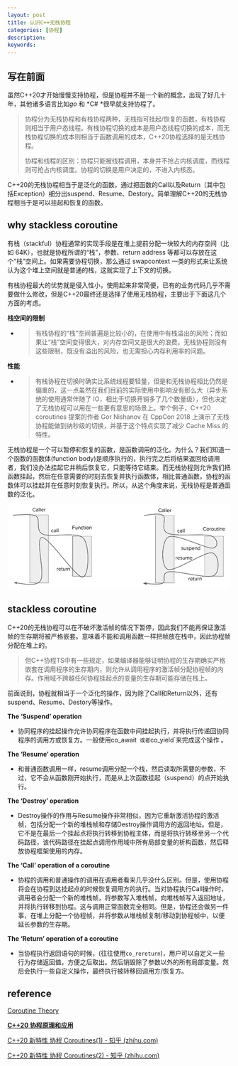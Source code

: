 ```yaml
---
layout: post
title: 认识C++无栈协程
categories: [协程]
description: 
keywords: 
---
```


## 写在前面

虽然C++20才开始慢慢支持协程，但是协程并不是一个新的概念，出现了好几十年，其他诸多语言比如*go* 和 *C# *很早就支持协程了。

> 协程分为无栈协程和有栈协程两种，无栈指可挂起/恢复的函数，有栈协程则相当于用户态线程。有栈协程切换的成本是用户态线程切换的成本，而无栈协程切换的成本则相当于函数调用的成本，C++20协程选择的是无栈协程。
>
> 协程和线程的区别：协程只能被线程调用，本身并不抢占内核调度，而线程则可抢占内核调度。协程的切换是用户决定的，不进入内核态。

C++20的无栈协程相当于是泛化的函数，通过把函数的Call以及Return（其中包括Exception）细分出suspend、Resume、Destory。简单理解C++20的无栈协程相当于是可以挂起和恢复的函数。

## why stackless coroutine

有栈（stackful）协程通常的实现手段是在堆上提前分配一块较大的内存空间（比如 64K），也就是协程所谓的“栈”，参数、return address 等都可以存放在这个“栈”空间上。如果需要协程切换，那么通过 swapcontext 一类的形式来让系统认为这个堆上空间就是普通的栈，这就实现了上下文的切换。

有栈协程最大的优势就是侵入性小，使用起来非常简便，已有的业务代码几乎不需要做什么修改，但是C++20最终还是选择了使用无栈协程，主要出于下面这几个方面的考虑。

**栈空间的限制**

+ > 有栈协程的“栈”空间普遍是比较小的，在使用中有栈溢出的风险；而如果让“栈”空间变得很大，对内存空间又是很大的浪费。无栈协程则没有这些限制，既没有溢出的风险，也无需担心内存利用率的问题。

**性能**

+ > 有栈协程在切换时确实比系统线程要轻量，但是和无栈协程相比仍然是偏重的，这一点虽然在我们目前的实际使用中影响没有那么大（异步系统的使用通常伴随了 IO，相比于切换开销多了几个数量级），但也决定了无栈协程可以用在一些更有意思的场景上。举个例子，C++20 coroutines 提案的作者 Gor Nishanov 在 CppCon 2018 上演示了无栈协程能做到纳秒级的切换，并基于这个特点实现了减少 Cache Miss 的特性。

无栈协程是一个可以暂停和恢复的函数，是函数调用的泛化。为什么？我们知道一个函数的函数体(function body)是顺序执行的，执行完之后将结果返回给调用者，我们没办法挂起它并稍后恢复它，只能等待它结束。而无栈协程则允许我们把函数挂起，然后在任意需要的时刻去恢复并执行函数体，相比普通函数，协程的函数体可以挂起并在任意时刻恢复执行。所以，从这个角度来说，无栈协程是普通函数的泛化。

![img](\images\coroutine\1.png)

## stackless coroutine

C++20的无栈协程可以在不破坏激活帧的情况下暂停，因此我们不能再保证激活帧的生存期将被严格嵌套。意味着不能和调用函数一样把帧放在栈中，因此协程帧分配在堆上的。

> 但C++协程TS中有一些规定，如果编译器能够证明协程的生存期确实严格嵌套在调用程序的生存期内，则允许从调用程序的激活帧分配协程帧的内存。作用域不跨越任何协程挂起点的变量的生存期可能存储在栈上。

前面说到，协程就相当于一个泛化的操作，因为除了Call和Return以外，还有suspend、Resume、Destory等操作。

**The ‘Suspend’ operation**

+ 协同程序的挂起操作允许协同程序在函数中间挂起执行，并将执行传递回协同程序的调用方或恢复方。一般使用co_await` 或者`co_yield`来完成这个操作 。

**The ‘Resume’ operation**

+ 和普通函数调用一样，resume调用分配一个栈，然后读取所需要的参数，不过，它不会从函数刚开始执行，而是从上次函数挂起（suspend）的点开始执行。

**The ‘Destroy’ operation**

+ Destroy操作的作用与Resume操作非常相似，因为它重新激活协程的激活帧，包括分配一个新的堆栈帧和存储Destroy操作调用方的返回地址。但是，它不是在最后一个挂起点将执行转移到协程主体，而是将执行转移至另一个代码路径，该代码路径在挂起点调用作用域中所有局部变量的析构函数，然后释放协程框架使用的内存。

**The ‘Call’ operation of a coroutine**

+ 协程的调用和普通操作的调用在调用者看来几乎没什么区别。但是，使用协程将会在协程到达挂起点的时候恢复调用方的执行。当对协程执行Call操作时，调用者会分配一个新的堆栈帧，将参数写入堆栈帧，向堆栈帧写入返回地址，并将执行转移到协程。这与调用正常函数完全相同。但是，协程还会做另一件事，在堆上分配一个协程帧，并将参数从堆栈帧复制/移动到协程帧中，以便延长参数的生存期。

**The ‘Return’ operation of a coroutine**

+ 当协程执行返回语句的时候，(往往使用`co_rereturn`)，用户可以自定义一些行为存储返回值，方便之后取出。然后销毁除了参数以外的所有局部变量。然后会执行一些自定义操作，最终执行被转移回调用方/恢复方。

## reference

[Coroutine Theory](https://lewissbaker.github.io/2017/09/25/coroutine-theory)

[**C++20 协程原理和应用**](http://purecpp.cn/detail?id=2288)

[C++20 新特性 协程 Coroutines(1) - 知乎 (zhihu.com)](https://zhuanlan.zhihu.com/p/349210290)

[C++20 新特性 协程 Coroutines(2) - 知乎 (zhihu.com)](https://zhuanlan.zhihu.com/p/349710180)